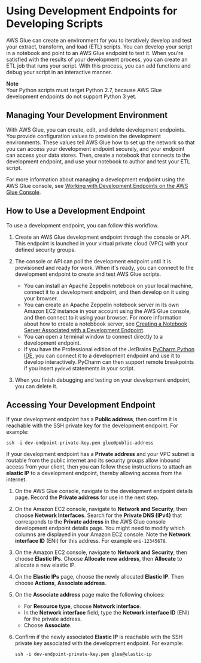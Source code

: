 # Using Development Endpoints for Developing Scripts<a name="dev-endpoint"></a>

AWS Glue can create an environment for you to iteratively develop and test your extract, transform, and load \(ETL\) scripts\. You can develop your script in a notebook  and point to an AWS Glue endpoint to test it\. When you're satisfied with the results of your development process, you can create an ETL job that runs your script\. With this process, you can add functions and debug your script in an interactive manner\.

**Note**  
Your Python scripts must target Python 2\.7, because AWS Glue development endpoints do not support Python 3 yet\.

## Managing Your Development Environment<a name="dev-endpoint-actions"></a>

With AWS Glue, you can create, edit, and delete development endpoints\. You provide configuration values to provision the development environments\. These values tell AWS Glue how to set up the network so that you can access your development endpoint securely, and your endpoint can access your data stores\. Then, create a notebook that connects to the development endpoint, and use your notebook to author and test your ETL script\.

 For more information about managing a development endpoint using the AWS Glue console, see [Working with Development Endpoints on the AWS Glue Console](console-development-endpoint.md)\. 

## How to Use a Development Endpoint<a name="dev-endpoint-workflow"></a>

To use a development endpoint, you can follow this workflow\.

1. Create an AWS Glue development endpoint through the console or API\. This endpoint is launched in your virtual private cloud \(VPC\) with your defined security groups\.

1. The console or API can poll the development endpoint until it is provisioned and ready for work\. When it's ready, you can connect to the development endpoint to create and test AWS Glue scripts\.
   + You can install an Apache Zeppelin notebook on your local machine, connect it to a development endpoint, and then develop on it using your browser\.
   + You can create an Apache Zeppelin notebook server in its own Amazon EC2 instance in your account using the AWS Glue console, and then connect to it using your browser\. For more information about how to create a notebbook server, see [Creating a Notebook Server Associated with a Development Endpoint](dev-endpoint-notebook-server-considerations.md)\. 
   + You can open a terminal window to connect directly to a development endpoint\.
   + If you have the Professional edition of the JetBrains [PyCharm Python IDE](https://www.jetbrains.com/pycharm/), you can connect it to a development endpoint and use it to develop interactively\. PyCharm can then support remote breakpoints if you insert `pydevd` statements in your script\.

1. When you finish debugging and testing on your development endpoint, you can delete it\.

## Accessing Your Development Endpoint<a name="dev-endpoint-elastic-ip"></a>

If your development endpoint has a **Public address**, then confirm it is reachable with the SSH private key for the development endpoint\. For example:

```
ssh -i dev-endpoint-private-key.pem glue@public-address
```

 If your development endpoint has a **Private address** and your VPC subnet is routable from the public internet and its security groups allow inbound access from your client, then you can follow these instructions to attach an **elastic IP** to a development endpoint, thereby allowing access from the internet\.

1. On the AWS Glue console, navigate to the development endpoint details page\. Record the **Private address** for use in the next step\. 

1. On the Amazon EC2 console, navigate to **Network and Security**, then choose **Network Interfaces**\. Search for the **Private DNS \(IPv4\)** that corresponds to the **Private address** in the AWS Glue console development endpoint details page\. You might need to modify which columns are displayed in your Amazon EC2 console\. Note the **Network interface ID** \(ENI\) for this address\. For example `eni-12345678`\.

1. On the Amazon EC2 console, navigate to **Network and Security**, then choose **Elastic IPs**\. Choose **Allocate new address**, then **Allocate** to allocate a new elastic IP\.

1. On the **Elastic IPs** page, choose the newly allocated **Elastic IP**\. Then choose **Actions**, **Associate address**\.

1. On the **Associate address** page make the following choices:
   + For **Resource type**, choose **Network interface**\.
   + In the **Network interface** field, type the **Network interface ID** \(ENI\) for the private address\.
   + Choose **Associate**\.

1. Confirm if the newly associated **Elastic IP** is reachable with the SSH private key associated with the development endpoint\. For example: 

   ```
   ssh -i dev-endpoint-private-key.pem glue@elastic-ip
   ```